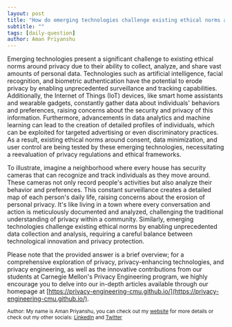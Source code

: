 ```yaml
---
layout: post
title: "How do emerging technologies challenge existing ethical norms around privacy?"
subtitle: ""
tags: [daily-question]
author: Aman Priyanshu
---
```


Emerging technologies present a significant challenge to existing ethical norms around privacy due to their ability to collect, analyze, and share vast amounts of personal data. Technologies such as artificial intelligence, facial recognition, and biometric authentication have the potential to erode privacy by enabling unprecedented surveillance and tracking capabilities. Additionally, the Internet of Things (IoT) devices, like smart home assistants and wearable gadgets, constantly gather data about individuals' behaviors and preferences, raising concerns about the security and privacy of this information. Furthermore, advancements in data analytics and machine learning can lead to the creation of detailed profiles of individuals, which can be exploited for targeted advertising or even discriminatory practices. As a result, existing ethical norms around consent, data minimization, and user control are being tested by these emerging technologies, necessitating a reevaluation of privacy regulations and ethical frameworks.

To illustrate, imagine a neighborhood where every house has security cameras that can recognize and track individuals as they move around. These cameras not only record people's activities but also analyze their behavior and preferences. This constant surveillance creates a detailed map of each person's daily life, raising concerns about the erosion of personal privacy. It's like living in a town where every conversation and action is meticulously documented and analyzed, challenging the traditional understanding of privacy within a community. Similarly, emerging technologies challenge existing ethical norms by enabling unprecedented data collection and analysis, requiring a careful balance between technological innovation and privacy protection.

Please note that the provided answer is a brief overview; for a comprehensive exploration of privacy, privacy-enhancing technologies, and privacy engineering, as well as the innovative contributions from our students at Carnegie Mellon's Privacy Engineering program, we highly encourage you to delve into our in-depth articles available through our homepage at [https://privacy-engineering-cmu.github.io/](https://privacy-engineering-cmu.github.io/).

<small>Author: My name is Aman Priyanshu, you can check out my [website](https://amanpriyanshu.github.io/) for more details or check out my other socials: [LinkedIn](https://www.linkedin.com/in/aman-priyanshu/) and [Twitter](https://twitter.com/AmanPriyanshu6)</small>
